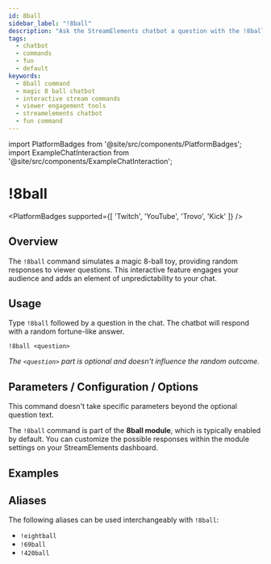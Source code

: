 ```yaml
---
id: 8ball
sidebar_label: "!8ball"
description: "Ask the StreamElements chatbot a question with the !8ball command and receive a random, magic 8-ball style answer. Fun for viewer engagement."
tags:
  - chatbot
  - commands
  - fun
  - default
keywords:
  - 8ball command
  - magic 8 ball chatbot
  - interactive stream commands
  - viewer engagement tools
  - streamelements chatbot
  - fun command
---
```


import PlatformBadges from '@site/src/components/PlatformBadges';
import ExampleChatInteraction from '@site/src/components/ExampleChatInteraction';

# !8ball

<PlatformBadges supported={[ 'Twitch', 'YouTube', 'Trovo', 'Kick' ]} />

## Overview

The `!8ball` command simulates a magic 8-ball toy, providing random responses to viewer questions. This interactive feature engages your audience and adds an element of unpredictability to your chat.

## Usage

Type `!8ball` followed by a question in the chat. The chatbot will respond with a random fortune-like answer.

```streamelements
!8ball <question>
```
*The `<question>` part is optional and doesn't influence the random outcome.*

## Parameters / Configuration / Options

This command doesn't take specific parameters beyond the optional question text.

The `!8ball` command is part of the **8ball module**, which is typically enabled by default. You can customize the possible responses within the module settings on your StreamElements dashboard.

## Examples

<ExampleChatInteraction
  inputPersona="viewer"
  inputMessage="!8ball Will I win my next game?"
  outputMessage="It is decidedly so."
/>

<ExampleChatInteraction
  inputPersona="viewer"
  inputMessage="!8ball What should I have for dinner?"
  outputMessage="Cannot predict now."
/>

## Aliases

The following aliases can be used interchangeably with `!8ball`:

- `!eightball`
- `!69ball`
- `!420ball`
